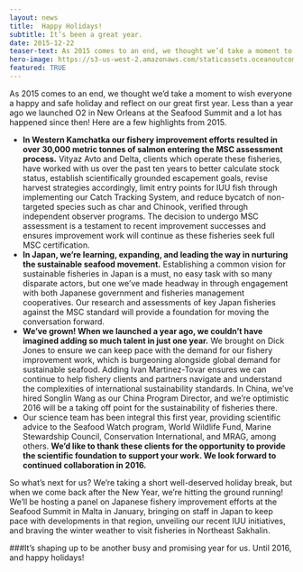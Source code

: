 ```yaml
---
layout: news
title:  Happy Holidays!
subtitle: It’s been a great year.
date: 2015-12-22
teaser-text: As 2015 comes to an end, we thought we’d take a moment to wish everyone a happy and safe holidays, and reflect on our great first year. Less than a year ago we launched O2 in New Orleans at the Seafood Summit and a lot has happened since then!
hero-image: https://s3-us-west-2.amazonaws.com/staticassets.oceanoutcomes.org/news+and+analysis/hero+images/happy-holidays-2015-hero.jpg
featured: TRUE
---
```

As 2015 comes to an end, we thought we’d take a moment to wish everyone a happy and safe holiday and reflect on our great first year. Less than a year ago we launched O2 in New Orleans at the Seafood Summit and a lot has happened since then! Here are a few highlights from 2015.

* **In Western Kamchatka our fishery improvement efforts resulted in over 30,000 metric tonnes of salmon entering the MSC assessment process.** Vityaz Avto and Delta, clients which operate these fisheries, have worked with us over the past ten years to better calculate stock status, establish scientifically grounded escapement goals, revise harvest strategies accordingly, limit entry points for IUU fish through implementing our Catch Tracking System, and reduce bycatch of non-targeted species such as char and Chinook, verified through independent observer programs. The decision to undergo MSC assessment is a testament to recent improvement successes and ensures improvement work will continue as these fisheries seek full MSC certification.
* **In Japan, we’re learning, expanding, and leading the way in nurturing the sustainable seafood movement.** Establishing a common vision for sustainable fisheries in Japan is a must, no easy task with so many disparate actors, but one we’ve made headway in through engagement with both Japanese government and fisheries management cooperatives. Our research and assessments of key Japan fisheries against the MSC standard will provide a foundation for moving the conversation forward.
* **We’ve grown! When we launched a year ago, we couldn’t have imagined adding so much talent in just one year.** We brought on Dick Jones to ensure we can keep pace with the demand for our fishery improvement work, which is burgeoning alongside global demand for sustainable seafood. Adding Ivan Martinez-Tovar ensures we can continue to help fishery clients and partners navigate and understand the complexities of international sustainability standards. In China, we’ve hired Songlin Wang as our China Program Director, and we’re optimistic 2016 will be a taking off point for the sustainability of fisheries there.
* Our science team has been integral this first year, providing scientific advice to the Seafood Watch program, World Wildlife Fund, Marine Stewardship Council, Conservation International, and MRAG, among others. **We’d like to thank these clients for the opportunity to provide the scientific foundation to support your work. We look forward to continued collaboration in 2016.**

So what’s next for us? We’re taking a short well-deserved holiday break, but when we come back after the New Year, we’re hitting the ground running! We’ll be hosting a panel on Japanese fishery improvement efforts at the Seafood Summit in Malta in January, bringing on staff in Japan to keep pace with developments in that region, unveiling our recent IUU initiatives, and braving the winter weather to visit fisheries in Northeast Sakhalin. 

###It’s shaping up to be another busy and promising year for us. Until 2016, and happy holidays!


